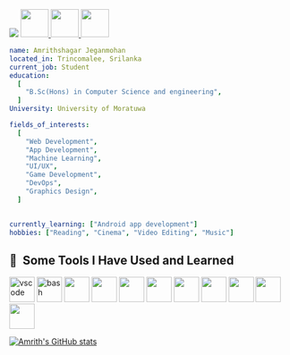 
<img src="https://capsule-render.vercel.app/api?type=slice&color=timeAuto&height=300&section=header&text=HI%20EVERYONE&fontSize=90" />

<a href="https://twitter.com/amrithshagar">
  <img height="50" src="https://cdn2.iconfinder.com/data/icons/social-media-2285/512/1_Twitter_colored_svg-512.png"/>
</a>

<a href="https://www.linkedin.com/in/amrith-sagar-a1a6081a3/">
  <img height="50" src="https://cdn1.iconfinder.com/data/icons/logotypes/32/circle-linkedin-256.png"/>
</a>
<a href="https://medium.com/@amrithshagar2000">
  <img height="50" src="https://cdn.icon-icons.com/icons2/3041/PNG/512/medium_logo_icon_189223.png"/>
</a>


```yaml
name: Amrithshagar Jeganmohan
located_in: Trincomalee, Srilanka
current_job: Student
education:
  [
    "B.Sc(Hons) in Computer Science and engineering",
  ]
University: University of Moratuwa

fields_of_interests:
  [
    "Web Development",
    "App Development",
    "Machine Learning",
    "UI/UX",
    "Game Development",
    "DevOps",
    "Graphics Design",
  ]

  
currently_learning: ["Android app development"]
hobbies: ["Reading", "Cinema", "Video Editing", "Music"]
```

<h2> 🚀 &nbsp;Some Tools I Have Used and Learned</h2>
<p align="left">
<img src="https://cdn.jsdelivr.net/gh/devicons/devicon/icons/vscode/vscode-original.svg" alt="vscode" width="45" height="45"/>
<img src="https://cdn.jsdelivr.net/gh/devicons/devicon/icons/intellij/intellij-original.svg" alt="bash" width="45" height="45"/>
<img src="https://cdn.jsdelivr.net/gh/devicons/devicon/icons/androidstudio/androidstudio-original.svg" width="45" height="45"/>
<img src="https://cdn.jsdelivr.net/gh/devicons/devicon/icons/mysql/mysql-original-wordmark.svg" width="45" height="45"/>
<img src="https://cdn.jsdelivr.net/gh/devicons/devicon/icons/postgresql/postgresql-original-wordmark.svg" width="45" height="45"/>
<img src="https://cdn.jsdelivr.net/gh/devicons/devicon/icons/nodejs/nodejs-original.svg" width="45" height="45"/>
<img src="https://cdn.jsdelivr.net/gh/devicons/devicon/icons/java/java-original.svg" width="45" height="45"/>
<img src="https://cdn.jsdelivr.net/gh/devicons/devicon/icons/javascript/javascript-original.svg" width="45" height="45"/>
<img src="https://cdn.jsdelivr.net/gh/devicons/devicon/icons/python/python-original.svg" width="45" height="45"/>
<img src="https://cdn.jsdelivr.net/gh/devicons/devicon/icons/cplusplus/cplusplus-original.svg" width="45" height="45"/>
<img src="https://cdn.jsdelivr.net/gh/devicons/devicon/icons/html5/html5-original.svg" width="45" height="45"/>

</p>

[![Amrith's GitHub stats](https://github-readme-stats.vercel.app/api?username=Amrithshagar&show_icons=true&theme=radical)](https://github.com/Amrithshagar/github-readme-stats)

